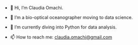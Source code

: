 - 👋 Hi, I’m Claudia Omachi.
- 👀 I’m a bio-optical oceanographer moving to data science.
- 🌱 I’m currently diving into Python for data analysis.

- 📫 How to reach me: claudia.omachi@gmail.com

<!---
claomachi/claomachi is a ✨ special ✨ repository because its `README.md` (this file) appears on your GitHub profile.
You can click the Preview link to take a look at your changes.
--->
